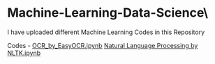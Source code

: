 # Machine-Learning-Data-Science\

I have uploaded different Machine Learning Codes in this Repository

Codes - 
        [OCR_by_EasyOCR.ipynb](OCR_by_EasyOCR.ipynb)
        [Natural Language Processing by NLTK.ipynb]()
